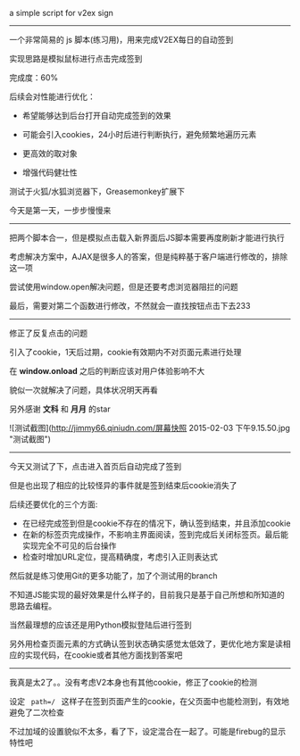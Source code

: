 a simple script for v2ex sign

***

一个非常简易的 js 脚本(练习用)，用来完成V2EX每日的自动签到

实现思路是模拟鼠标进行点击完成签到

完成度：60%

后续会对性能进行优化：

* 希望能够达到后台打开自动完成签到的效果

* 可能会引入cookies，24小时后进行判断执行，避免频繁地遍历元素

* 更高效的取对象

* 增强代码健壮性

测试于火狐/水狐浏览器下，Greasemonkey扩展下

今天是第一天，一步步慢慢来

***

把两个脚本合一，但是模拟点击载入新界面后JS脚本需要再度刷新才能进行执行

考虑解决方案中，AJAX是很多人的答案，但是纯粹基于客户端进行修改的，排除这一项

尝试使用window.open解决问题，但是还要考虑浏览器阻拦的问题

最后，需要对第二个函数进行修改，不然就会一直找按钮点击下去233

***

修正了反复点击的问题

引入了cookie，1天后过期，cookie有效期内不对页面元素进行处理

在 **window.onload** 之后的判断应该对用户体验影响不大

貌似一次就解决了问题，具体状况明天再看

另外感谢 **文科** 和 **月月** 的star


![测试截图](http://jimmy66.qiniudn.com/屏幕快照 2015-02-03 下午9.15.50.jpg "测试截图")

***

今天又测试了下，点击进入首页后自动完成了签到

但是也出现了相应的比较怪异的事件就是签到结束后cookie消失了

后续还要优化的三个方面:

* 在已经完成签到但是cookie不存在的情况下，确认签到结束，并且添加cookie
* 在新的标签页完成操作，不影响主界面阅读，签到完成后关闭标签页。最后能实现完全不可见的后台操作
* 检查时增加URL定位，提高精确度，考虑引入正则表达式

然后就是练习使用Git的更多功能了，加了个测试用的branch

不知道JS能实现的最好效果是什么样子的，目前我只是基于自己所想和所知道的思路去编程。

当然最理想的应该还是用Python模拟登陆后进行签到

另外用检查页面元素的方式确认签到状态确实感觉太低效了，更优化地方案是读相应的实现代码，在cookie或者其他方面找到答案吧

***

我真是太2了。。没有考虑V2本身也有其他cookie，修正了cookie的检测

设定  <code> path=/ </code> 这样子在签到页面产生的cookie，在父页面中也能检测到，有效地避免了二次检查

不过加域的设置貌似不太多，看了下，设定混合在一起了。可能是firebug的显示特性吧


